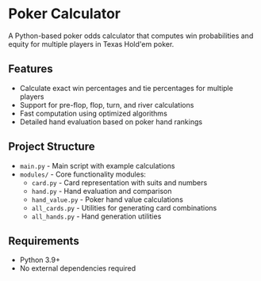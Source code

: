 # Poker Calculator

A Python-based poker odds calculator that computes win probabilities and equity for multiple players in Texas Hold'em poker.

## Features

- Calculate exact win percentages and tie percentages for multiple players
- Support for pre-flop, flop, turn, and river calculations
- Fast computation using optimized algorithms
- Detailed hand evaluation based on poker hand rankings

## Project Structure

- `main.py` - Main script with example calculations
- `modules/` - Core functionality modules:
  - `card.py` - Card representation with suits and numbers
  - `hand.py` - Hand evaluation and comparison
  - `hand_value.py` - Poker hand value calculations
  - `all_cards.py` - Utilities for generating card combinations
  - `all_hands.py` - Hand generation utilities

## Requirements

- Python 3.9+
- No external dependencies required
